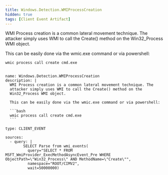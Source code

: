 ```yaml
---
title: Windows.Detection.WMIProcessCreation
hidden: true
tags: [Client Event Artifact]
---
```


WMI Process creation is a common lateral movement technique. The
attacker simply uses WMI to call the Create() method on the
Win32_Process WMI object.

This can be easily done via the wmic.exe command or via powershell:

```bash
wmic process call create cmd.exe
```


<pre><code class="language-yaml">
name: Windows.Detection.WMIProcessCreation
description: |
  WMI Process creation is a common lateral movement technique. The
  attacker simply uses WMI to call the Create() method on the
  Win32_Process WMI object.

  This can be easily done via the wmic.exe command or via powershell:

  ```bash
  wmic process call create cmd.exe
  ```

type: CLIENT_EVENT

sources:
  - query: |
        SELECT Parse from wmi_events(
          query="SELECT * FROM MSFT_WmiProvider_ExecMethodAsyncEvent_Pre WHERE ObjectPath=\"Win32_Process\" AND MethodName=\"Create\"",
          namespace="ROOT/CIMV2",
          wait=50000000)

</code></pre>

